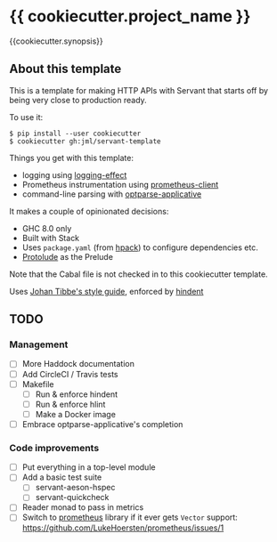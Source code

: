# {{ cookiecutter.project_name }}

{{cookiecutter.synopsis}}

## About this template

This is a template for making HTTP APIs with Servant that starts off by being very close to production ready.

To use it:

```
$ pip install --user cookiecutter
$ cookiecutter gh:jml/servant-template
```

Things you get with this template:

* logging using [logging-effect](http://hackage.haskell.org/package/logging-effect)
* Prometheus instrumentation using [prometheus-client](https://hackage.haskell.org/package/prometheus-client)
* command-line parsing with [optparse-applicative](https://hackage.haskell.org/package/optparse-applicative)

It makes a couple of opinionated decisions:

* GHC 8.0 only
* Built with Stack
* Uses `package.yaml`
  (from [hpack](https://hackage.haskell.org/package/hpack)) to configure
  dependencies etc.
* [Protolude](https://github.com/sdiehl/protolude) as the Prelude

Note that the Cabal file is not checked in to this cookiecutter template.

Uses [Johan Tibbe's style guide](https://github.com/tibbe/haskell-style-guide/blob/master/haskell-style.md), enforced by [hindent](https://github.com/chrisdone/hindent)

## TODO

### Management

- [ ] More Haddock documentation
- [ ] Add CircleCI / Travis tests
- [ ] Makefile
  - [ ] Run & enforce hindent
  - [ ] Run & enforce hlint
  - [ ] Make a Docker image
- [ ] Embrace optparse-applicative's completion

### Code improvements

- [ ] Put everything in a top-level module
- [ ] Add a basic test suite
  - [ ] servant-aeson-hspec
  - [ ] servant-quickcheck
- [ ] Reader monad to pass in metrics
- [ ] Switch to [prometheus](https://hackage.haskell.org/package/prometheus)
  library if it ever gets `Vector` support:
  https://github.com/LukeHoersten/prometheus/issues/1
